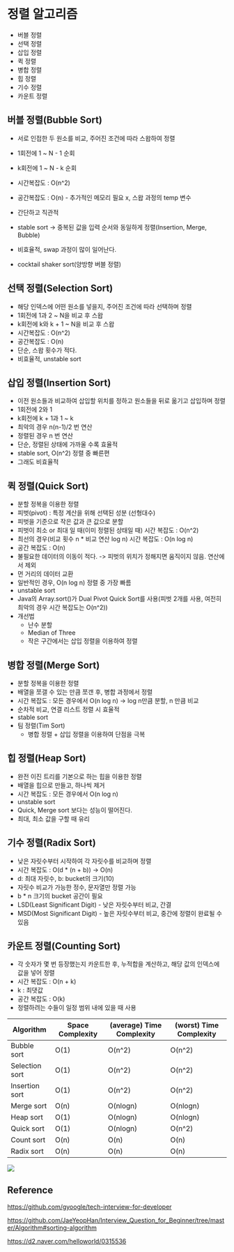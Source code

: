 # 정렬 알고리즘

- 버블 정렬
- 선택 정렬
- 삽입 정렬
- 퀵 정렬
- 병합 정렬
- 힙 정렬
- 기수 정렬
- 카운트 정렬



## 버블 정렬(Bubble Sort)

- 서로 인접한 두 원소를 비교, 주어진 조건에 따라 스왑하여 정렬
- 1회전에 1 ~ N - 1 순회
- k회전에 1 ~ N - k 순회
- 시간복잡도 : O(n^2)

- 공간복잡도 : O(n) - 추가적인 메모리 필요 x, 스왑 과정의 temp 변수
- 간단하고 직관적
- stable sort -> 중복된 값을 입력 순서와 동일하게 정렬(Insertion, Merge, Bubble)
- 비효율적, swap 과정이 많이 일어난다.
- cocktail shaker sort(양방향 버블 정렬)



## 선택 정렬(Selection Sort)

- 해당 인덱스에 어떤 원소를 넣을지, 주어진 조건에 따라 선택하며 정렬
- 1회전에 1과 2 ~ N을 비교 후 스왑
- k회전에 k와 k + 1 ~ N을 비교 후 스왑
- 시간복잡도 : O(n^2)
- 공간복잡도 : O(n)
- 단순, 스왑 횟수가 적다.
- 비효율적, unstable sort



## 삽입 정렬(Insertion Sort)

- 이전 원소들과 비교하여 삽입할 위치를 정하고 원소들을 뒤로 옮기고 삽입하며 정렬
- 1회전에 2와 1
- k회전에 k + 1과 1 ~ k
- 최악의 경우 n(n-1)/2 번 연산
- 정렬된 경우 n 번 연산
- 단순, 정렬된 상태에 가까울 수록 효율적
- stable sort, O(n^2) 정렬 중 빠른편
- 그래도 비효율적



## 퀵 정렬(Quick Sort)

- 분할 정복을 이용한 정렬
- 피벗(pivot) : 특정 계산을 위해 선택된 성분 (선형대수)
- 피벗을 기준으로 작은 값과 큰 값으로 분할
- 피벗이 최소 or 최대 일 때(이미 정렬된 상태일 때) 시간 복잡도 : O(n^2)
- 최선의 경우(비교 횟수 n * 비교 연산 log n) 시간 복잡도 : O(n log n)
- 공간 복잡도 : O(n)
- 불필요한 데이터의 이동이 적다. -> 피벗의 위치가 정해지면 움직이지 않음. 연산에서 제외
- 먼 거리의 데이터 교환
- 일반적인 경우, O(n log n) 정렬 중 가장 빠름
- unstable sort
- Java의 Array.sort()가 Dual Pivot Quick Sort를 사용(피벗 2개를 사용, 여전히 최악의 경우 시간 복잡도는 O(n^2))
- 개선법
  - 난수 분할
  - Median of Three
  - 작은 구간에서는 삽입 정렬을 이용하여 정렬



## 병합 정렬(Merge Sort)

- 분할 정복을 이용한 정렬
- 배열을 쪼갤 수 있는 만큼 쪼갠 후, 병합 과정에서 정렬
- 시간 복잡도 : 모든 경우에서 O(n log n) -> log n만큼 분할, n 만큼 비교
- 순차적 비교, 연결 리스트 정렬 시 효율적
- stable sort
- 팀 정렬(Tim Sort)
  - 병합 정렬 + 삽입 정렬을 이용하여 단점을 극복



## 힙 정렬(Heap Sort)

- 완전 이진 트리를 기본으로 하는 힙을 이용한 정렬
- 배열을 힙으로 만들고, 하나씩 제거
- 시간 복잡도 : 모든 경우에서 O(n log n)
- unstable sort
- Quick, Merge sort 보다는 성능이 떨어진다.
- 최대, 최소 값을 구할 때 유리



## 기수 정렬(Radix Sort)

- 낮은 자릿수부터 시작하여 각 자릿수를 비교하며 정렬
- 시간 복잡도 : O(d * (n + b)) -> O(n)
- d: 최대 자릿수, b: bucket의 크기(10)
- 자릿수 비교가 가능한 정수, 문자열만 정렬 가능
- b * n 크기의 bucket 공간이 필요
- LSD(Least Significant Digit) - 낮은 자릿수부터 비교, 간결
- MSD(Most Significant Digit) - 높은 자릿수부터 비교, 중간에 정렬이 완료될 수 있음



## 카운트 정렬(Counting Sort)

- 각 숫자가 몇 번 등장했는지 카운트한 후, 누적합을 계산하고, 해당 값의 인덱스에 값을 넣어 정렬
- 시간 복잡도 : O(n + k)
- k : 최댓값
- 공간 복잡도 : O(k)
- 정렬하려는 수들이 일정 범위 내에 있을 때 사용





| Algorithm      | Space Complexity | (average) Time Complexity | (worst) Time Complexity |
| -------------- | ---------------- | ------------------------- | ----------------------- |
| Bubble sort    | O(1)             | O(n^2)                    | O(n^2)                  |
| Selection sort | O(1)             | O(n^2)                    | O(n^2)                  |
| Insertion sort | O(1)             | O(n^2)                    | O(n^2)                  |
| Merge sort     | O(n)             | O(nlogn)                  | O(nlogn)                |
| Heap sort      | O(1)             | O(nlogn)                  | O(nlogn)                |
| Quick sort     | O(1)             | O(nlogn)                  | O(n^2)                  |
| Count sort     | O(n)             | O(n)                      | O(n)                    |
| Radix sort     | O(n)             | O(n)                      | O(n)                    |

![](https://d2.naver.com/content/images/2020/01/img.png)

## Reference

https://github.com/gyoogle/tech-interview-for-developer

https://github.com/JaeYeopHan/Interview_Question_for_Beginner/tree/master/Algorithm#sorting-algorithm

https://d2.naver.com/helloworld/0315536
